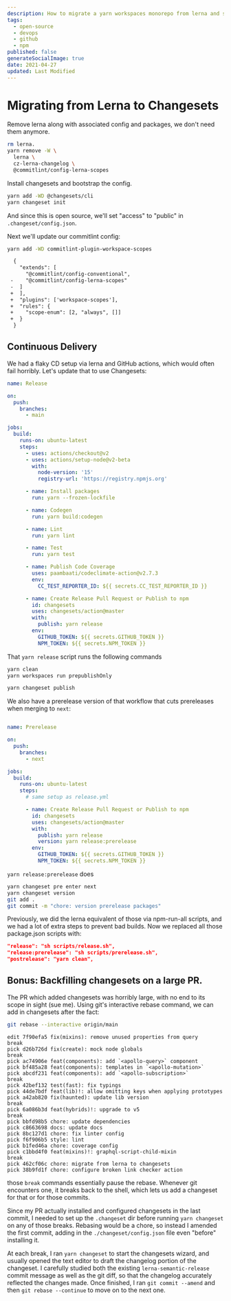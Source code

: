 ```yaml
---
description: How to migrate a yarn workspaces monorepo from lerna and semantic-release to changesets
tags:
  - open-source
  - devops
  - github
  - npm
published: false
generateSocialImage: true
date: 2021-04-27
updated: Last Modified
---
```


# Migrating from Lerna to Changesets

Remove lerna along with associated config and packages, we don't need them anymore.

```sh
rm lerna.
yarn remove -W \
  lerna \
  cz-lerna-changelog \
  @commitlint/config-lerna-scopes
```

Install changesets and bootstrap the config.
```sh
yarn add -WD @changesets/cli
yarn changeset init
```

And since this is open source, we'll set "access" to "public" in `.changeset/config.json`.

Next we'll update our commitlint config:

```sh
yarn add -WD commitlint-plugin-workspace-scopes
```

```diff
  {
    "extends": [
      "@commitlint/config-conventional",
 -    "@commitlint/config-lerna-scopes"
 -  ]
 +  ],
 +  "plugins": ['workspace-scopes'],
 +  "rules": {
 +    "scope-enum": [2, "always", []]
 +  }
  }
```

## Continuous Delivery
We had a flaky CD setup via lerna and GitHub actions, which would often fail horribly. Let's update that to use Changesets:

```yaml
name: Release

on:
  push:
    branches:
      - main

jobs:
  build:
    runs-on: ubuntu-latest
    steps:
      - uses: actions/checkout@v2
      - uses: actions/setup-node@v2-beta
        with:
          node-version: '15'
          registry-url: 'https://registry.npmjs.org'

      - name: Install packages
        run: yarn --frozen-lockfile

      - name: Codegen
        run: yarn build:codegen

      - name: Lint
        run: yarn lint

      - name: Test
        run: yarn test

      - name: Publish Code Coverage
        uses: paambaati/codeclimate-action@v2.7.3
        env:
          CC_TEST_REPORTER_ID: ${{ secrets.CC_TEST_REPORTER_ID }}

      - name: Create Release Pull Request or Publish to npm
        id: changesets
        uses: changesets/action@master
        with:
          publish: yarn release
        env:
          GITHUB_TOKEN: ${{ secrets.GITHUB_TOKEN }}
          NPM_TOKEN: ${{ secrets.NPM_TOKEN }}
```

That `yarn release` script runs the following commands
```sh
yarn clean
yarn workspaces run prepublishOnly

yarn changeset publish
```

We also have a prerelease version of that workflow that cuts prereleases when merging to `next`:

```yaml

name: Prerelease

on:
  push:
    branches:
      - next

jobs:
  build:
    runs-on: ubuntu-latest
    steps:
      # same setup as release.yml

      - name: Create Release Pull Request or Publish to npm
        id: changesets
        uses: changesets/action@master
        with:
          publish: yarn release
          version: yarn release:prerelease
        env:
          GITHUB_TOKEN: ${{ secrets.GITHUB_TOKEN }}
          NPM_TOKEN: ${{ secrets.NPM_TOKEN }}
```

`yarn release:prerelease` does

```sh
yarn changeset pre enter next
yarn changeset version
git add .
git commit -m "chore: version prerelease packages"
```

Previously, we did the lerna equivalent of those via npm-run-all scripts, and we had a lot of extra steps to prevent bad builds. Now we replaced all those package.json scripts with:

```json
"release": "sh scripts/release.sh",
"release:prerelease": "sh scripts/prerelease.sh",
"postrelease": "yarn clean",
```

## Bonus: Backfilling changesets on a large PR.

The PR which added changesets was horribly large, with no end to its scope in sight (sue me).
Using git's interactive rebase command, we can add in changesets after the fact:

```sh
git rebase --interactive origin/main
```

```git
edit 7f90efa5 fix(mixins): remove unused properties from query
break
pick d26b726d fix(create): mock node globals
break
pick ac74906e feat(components): add `<apollo-query>` component
pick bf485a28 feat(components): templates in `<apollo-mutation>`
pick abcdf231 feat(components): add `<apollo-subscription>`
break
pick 42bef132 test(fast): fix typings
pick 44de7bdf feat(lib)!: allow omitting keys when applying prototypes
pick a42ab820 fix(haunted): update lib version
break
pick 6a086b3d feat(hybrids)!: upgrade to v5
break
pick bbfd98b5 chore: update dependencies
pick c8663698 docs: update docs
pick 8bc127d1 chore: fix linter config
pick f6f906b5 style: lint
pick b1fed46a chore: coverage config
pick c1bbd4f0 feat(mixins)!: graphql-script-child-mixin
break
pick 462cf06c chore: migrate from lerna to changesets
pick 38b9fd1f chore: configure broken link checker action
```

those `break` commands essentially pause the rebase. Whenever git encounters one, it breaks back to the shell, which lets us add a changeset for that or for those commits.

Since my PR actually installed and configured changesets in the last commit, I needed to set up the `.changeset` dir before running `yarn changeset` on any of those breaks. Rebasing would be a chore, so instead I amended the first commit, adding in the `./changeset/config.json` file even "before" installing it.

At each break, I ran `yarn changeset` to start the changesets wizard, and usually opened the text editor to draft the changelog portion of the changeset. I carefully studied both the existing `lerna-semantic-release` commit message as well as the git diff, so that the changelog accurately reflected the changes made. Once finished, I ran `git commit --amend` and then `git rebase --continue` to move on to the next one.

